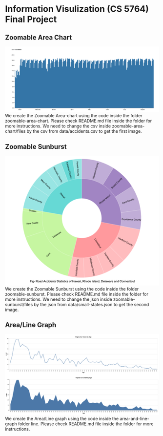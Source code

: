 # Information Visulization (CS 5764) Final Project

## Zoomable Area Chart
![alt text](Images/Area-chart.png)
We create the Zoomable Area-chart using the code inside the folder zoomable-area-chart. Please check README.md file inside the folder for more instructions. We need to change the csv inside zoomable-area-chart/files by the csv from data/accidents.csv to get the first image. 

## Zoomable Sunburst
![alt text](Images/Sunburst.png)
We create the Zoomable Sunburst using the code inside the folder zoomable-sunburst. Please check README.md file inside the folder for more instructions. We need to change the json inside zoomable-sunburst/files by the json from data/small-states.json to get the second image.

## Area/Line Graph
![alt text](Images/DataVisualization5.PNG)
We create the Area/Line graph using the code inside the area-and-line-graph folder line. Please check README.md file inside the folder for more instructions.
